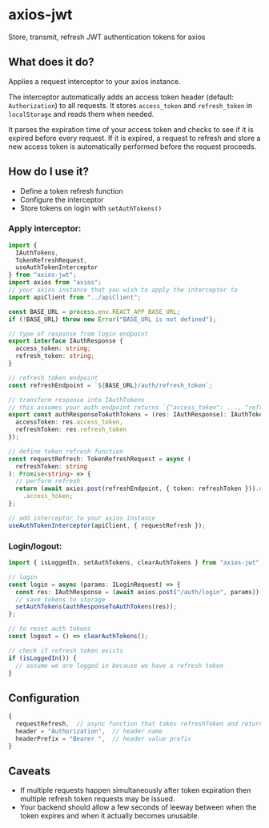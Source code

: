 # axios-jwt

Store, transmit, refresh JWT authentication tokens for axios

## What does it do?

Applies a request interceptor to your axios instance.

The interceptor automatically adds an access token header (default: `Authorization`) to all requests.
It stores `access_token` and `refresh_token` in `localStorage` and reads them when needed.

It parses the expiration time of your access token and checks to see if it is expired before every request. If it is expired, a request to
refresh and store a new access token is automatically performed before the request proceeds.

## How do I use it?

- Define a token refresh function
- Configure the interceptor
- Store tokens on login with `setAuthTokens()`

### Apply interceptor:

```typescript
import {
  IAuthTokens,
  TokenRefreshRequest,
  useAuthTokenInterceptor
} from "axios-jwt";
import axios from "axios";
// your axios instance that you wish to apply the interceptor to
import apiClient from "../apiClient";

const BASE_URL = process.env.REACT_APP_BASE_URL;
if (!BASE_URL) throw new Error("BASE_URL is not defined");

// type of response from login endpoint
export interface IAuthResponse {
  access_token: string;
  refresh_token: string;
}

// refresh token endpoint
const refreshEndpoint = `${BASE_URL}/auth/refresh_token`;

// transform response into IAuthTokens
// this assumes your auth endpoint returns `{"access_token": ..., "refresh_token": ...}`
export const authResponseToAuthTokens = (res: IAuthResponse): IAuthTokens => ({
  accessToken: res.access_token,
  refreshToken: res.refresh_token
});

// define token refresh function
const requestRefresh: TokenRefreshRequest = async (
  refreshToken: string
): Promise<string> => {
  // perform refresh
  return (await axios.post(refreshEndpoint, { token: refreshToken })).data
    .access_token;
};

// add interceptor to your axios instance
useAuthTokenInterceptor(apiClient, { requestRefresh });
```

### Login/logout:

```typescript
import { isLoggedIn, setAuthTokens, clearAuthTokens } from "axios-jwt";

// login
const login = async (params: ILoginRequest) => {
  const res: IAuthResponse = (await axios.post("/auth/login", params)).data;
  // save tokens to storage
  setAuthTokens(authResponseToAuthTokens(res));
};

// to reset auth tokens
const logout = () => clearAuthTokens();

// check if refresh token exists
if (isLoggedIn()) {
  // assume we are logged in because we have a refresh token
}
```

## Configuration

```typescript
{
  requestRefresh,  // async function that takes refreshToken and returns a promise for a fresh accessToken
  header = "Authorization",  // header name
  headerPrefix = "Bearer ",  // header value prefix
}
```

## Caveats

- If multiple requests happen simultaneously after token expiration then multiple refresh token requests may be issued.
- Your backend should allow a few seconds of leeway between when the token expires and when it actually becomes unusable.
